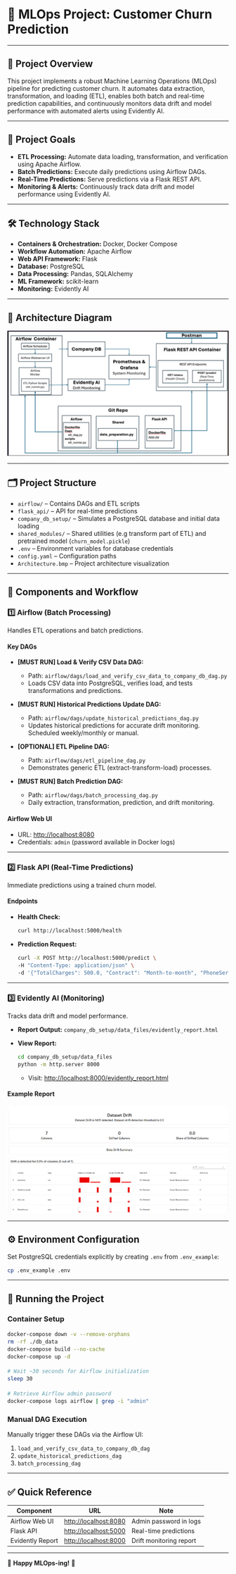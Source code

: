 # 🚀 MLOps Project: Customer Churn Prediction

---

## 🎯 Project Overview

This project implements a robust Machine Learning Operations (MLOps) pipeline for predicting customer churn. It automates data extraction, transformation, and loading (ETL), enables both batch and real-time prediction capabilities, and continuously monitors data drift and model performance with automated alerts using Evidently AI.

---

## 📌 Project Goals

* **ETL Processing:** Automate data loading, transformation, and verification using Apache Airflow.
* **Batch Predictions:** Execute daily predictions using Airflow DAGs.
* **Real-Time Predictions:** Serve predictions via a Flask REST API.
* **Monitoring & Alerts:** Continuously track data drift and model performance using Evidently AI.

---

## 🛠️ Technology Stack

* **Containers & Orchestration:** Docker, Docker Compose
* **Workflow Automation:** Apache Airflow
* **Web API Framework:** Flask
* **Database:** PostgreSQL
* **Data Processing:** Pandas, SQLAlchemy
* **ML Framework:** scikit-learn
* **Monitoring:** Evidently AI

---

## 📐 Architecture Diagram

![Architecture Diagram](./Architecture.bmp)

---

## 🗂️ Project Structure

* `airflow/` – Contains DAGs and ETL scripts
* `flask_api/` – API for real-time predictions
* `company_db_setup/` – Simulates a PostgreSQL database and initial data loading
* `shared_modules/` – Shared utilities (e.g transform part of ETL) and pretrained model (`churn_model.pickle`)
* `.env` – Environment variables for database credentials
* `config.yaml` – Configuration paths
* `Architecture.bmp` – Project architecture visualization

---

## 🔄 Components and Workflow

### 1️⃣ Airflow (Batch Processing)

Handles ETL operations and batch predictions.

#### Key DAGs

* **\[MUST RUN] Load & Verify CSV Data DAG:**

  * Path: `airflow/dags/load_and_verify_csv_data_to_company_db_dag.py`
  * Loads CSV data into PostgreSQL, verifies load, and tests transformations and predictions.

* **\[MUST RUN] Historical Predictions Update DAG:**

  * Path: `airflow/dags/update_historical_predictions_dag.py`
  * Updates historical predictions for accurate drift monitoring. Scheduled weekly/monthly or manual.

* **\[OPTIONAL] ETL Pipeline DAG:**

  * Path: `airflow/dags/etl_pipeline_dag.py`
  * Demonstrates generic ETL (extract-transform-load) processes.

* **\[MUST RUN] Batch Prediction DAG:**

  * Path: `airflow/dags/batch_processing_dag.py`
  * Daily extraction, transformation, prediction, and drift monitoring.

#### Airflow Web UI

* URL: [http://localhost:8080](http://localhost:8080)
* Credentials: `admin` (password available in Docker logs)

---

### 2️⃣ Flask API (Real-Time Predictions)

Immediate predictions using a trained churn model.

#### Endpoints

* **Health Check:**

  ```bash
  curl http://localhost:5000/health
  ```

* **Prediction Request:**

  ```bash
  curl -X POST http://localhost:5000/predict \
  -H "Content-Type: application/json" \
  -d '{"TotalCharges": 500.0, "Contract": "Month-to-month", "PhoneService": "Yes", "tenure": 10}'
  ```

---

### 3️⃣ Evidently AI (Monitoring)

Tracks data drift and model performance.

* **Report Output:** `company_db_setup/data_files/evidently_report.html`

* **View Report:**

  ```bash
  cd company_db_setup/data_files
  python -m http.server 8000
  ```

  * Visit: [http://localhost:8000/evidently\_report.html](http://localhost:8000/evidently_report.html)

#### Example Report

![Evidently Report Example](./evidently_report.bmp)

---

## ⚙️ Environment Configuration

Set PostgreSQL credentials explicitly by creating `.env` from `.env_example`:

```bash
cp .env_example .env
```

---

## 🚦 Running the Project

### Container Setup

```bash
docker-compose down -v --remove-orphans
rm -rf ./db_data
docker-compose build --no-cache
docker-compose up -d

# Wait ~30 seconds for Airflow initialization
sleep 30

# Retrieve Airflow admin password
docker-compose logs airflow | grep -i "admin"
```

### Manual DAG Execution

Manually trigger these DAGs via the Airflow UI:

1. `load_and_verify_csv_data_to_company_db_dag`
2. `update_historical_predictions_dag`
3. `batch_processing_dag`

---

## ✅ Quick Reference

| Component        | URL                                            | Note                    |
| ---------------- | ---------------------------------------------- | ----------------------- |
| Airflow Web UI   | [http://localhost:8080](http://localhost:8080) | Admin password in logs  |
| Flask API        | [http://localhost:5000](http://localhost:5000) | Real-time predictions   |
| Evidently Report | [http://localhost:8000](http://localhost:8000) | Drift monitoring report |

---

🎉 **Happy MLOps-ing!** 🚀
